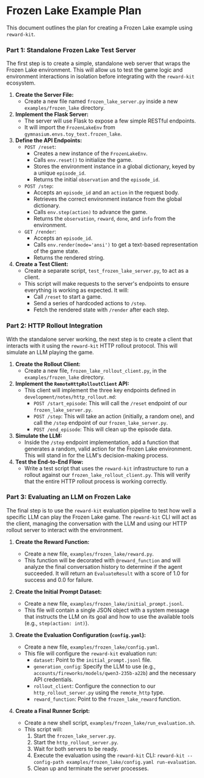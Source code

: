 # Frozen Lake Example Plan

This document outlines the plan for creating a Frozen Lake example using `reward-kit`.

### **Part 1: Standalone Frozen Lake Test Server**

The first step is to create a simple, standalone web server that wraps the Frozen Lake environment. This will allow us to test the game logic and environment interactions in isolation before integrating with the `reward-kit` ecosystem.

1.  **Create the Server File:**
    *   Create a new file named `frozen_lake_server.py` inside a new `examples/frozen_lake` directory.
2.  **Implement the Flask Server:**
    *   The server will use Flask to expose a few simple RESTful endpoints.
    *   It will import the `FrozenLakeEnv` from `gymnasium.envs.toy_text.frozen_lake`.
3.  **Define the API Endpoints:**
    *   `POST /reset`:
        *   Creates a new instance of the `FrozenLakeEnv`.
        *   Calls `env.reset()` to initialize the game.
        *   Stores the environment instance in a global dictionary, keyed by a unique `episode_id`.
        *   Returns the initial `observation` and the `episode_id`.
    *   `POST /step`:
        *   Accepts an `episode_id` and an `action` in the request body.
        *   Retrieves the correct environment instance from the global dictionary.
        *   Calls `env.step(action)` to advance the game.
        *   Returns the `observation`, `reward`, `done`, and `info` from the environment.
    *   `GET /render`:
        *   Accepts an `episode_id`.
        *   Calls `env.render(mode='ansi')` to get a text-based representation of the game state.
        *   Returns the rendered string.
4.  **Create a Test Client:**
    *   Create a separate script, `test_frozen_lake_server.py`, to act as a client.
    *   This script will make requests to the server's endpoints to ensure everything is working as expected. It will:
        *   Call `/reset` to start a game.
        *   Send a series of hardcoded actions to `/step`.
        *   Fetch the rendered state with `/render` after each step.

### **Part 2: HTTP Rollout Integration**

With the standalone server working, the next step is to create a client that interacts with it using the `reward-kit` HTTP rollout protocol. This will simulate an LLM playing the game.

1.  **Create the Rollout Client:**
    *   Create a new file, `frozen_lake_rollout_client.py`, in the `examples/frozen_lake` directory.
2.  **Implement the `RemoteHttpRolloutClient` API:**
    *   This client will implement the three key endpoints defined in `development/notes/http_rollout.md`:
        *   `POST /start_episode`: This will call the `/reset` endpoint of our `frozen_lake_server.py`.
        *   `POST /step`: This will take an action (initially, a random one), and call the `/step` endpoint of our `frozen_lake_server.py`.
        *   `POST /end_episode`: This will clean up the episode data.
3.  **Simulate the LLM:**
    *   Inside the `/step` endpoint implementation, add a function that generates a random, valid action for the Frozen Lake environment. This will stand in for the LLM's decision-making process.
4.  **Test the End-to-End Flow:**
    *   Write a test script that uses the `reward-kit` infrastructure to run a rollout against our `frozen_lake_rollout_client.py`. This will verify that the entire HTTP rollout process is working correctly.

### **Part 3: Evaluating an LLM on Frozen Lake**

The final step is to use the `reward-kit` evaluation pipeline to test how well a specific LLM can play the Frozen Lake game. The `reward-kit` CLI will act as the client, managing the conversation with the LLM and using our HTTP rollout server to interact with the environment.

1.  **Create the Reward Function:**
    *   Create a new file, `examples/frozen_lake/reward.py`.
    *   This function will be decorated with `@reward_function` and will analyze the final conversation history to determine if the agent succeeded. It will return an `EvaluateResult` with a score of 1.0 for success and 0.0 for failure.

2.  **Create the Initial Prompt Dataset:**
    *   Create a new file, `examples/frozen_lake/initial_prompt.jsonl`.
    *   This file will contain a single JSON object with a system message that instructs the LLM on its goal and how to use the available tools (e.g., `step(action: int)`).

3.  **Create the Evaluation Configuration (`config.yaml`):**
    *   Create a new file, `examples/frozen_lake/config.yaml`.
    *   This file will configure the `reward-kit` evaluation run:
        *   `dataset`: Point to the `initial_prompt.jsonl` file.
        *   `generation_config`: Specify the LLM to use (e.g., `accounts/fireworks/models/qwen3-235b-a22b`) and the necessary API credentials.
        *   `rollout_client`: Configure the connection to our `http_rollout_server.py` using the `remote_http` type.
        *   `reward_function`: Point to the `frozen_lake_reward` function.

4.  **Create a Final Runner Script:**
    *   Create a new shell script, `examples/frozen_lake/run_evaluation.sh`.
    *   This script will:
        1.  Start the `frozen_lake_server.py`.
        2.  Start the `http_rollout_server.py`.
        3.  Wait for both servers to be ready.
        4.  Execute the evaluation using the `reward-kit` CLI: `reward-kit --config-path examples/frozen_lake/config.yaml run-evaluation`.
        5.  Clean up and terminate the server processes.
